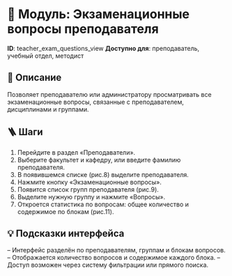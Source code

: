 # 📘 Модуль: Экзаменационные вопросы преподавателя
**ID**: teacher_exam_questions_view
**Доступно для**: преподаватель, учебный отдел, методист

## 📝 Описание
Позволяет преподавателю или администратору просматривать все экзаменационные вопросы, связанные с преподавателем, дисциплинами и группами.

## 🪜 Шаги
1. Перейдите в раздел «Преподаватели».
2. Выберите факультет и кафедру, или введите фамилию преподавателя.
3. В появившемся списке (рис.8) выделите преподавателя.
4. Нажмите кнопку «Экзаменационные вопросы».
5. Появится список групп преподавателя (рис.9).
6. Выделите нужную группу и нажмите «Вопросы».
7. Откроется статистика по вопросам: общее количество и содержимое по блокам (рис.11).

## 💡 Подсказки интерфейса
– Интерфейс разделён по преподавателям, группам и блокам вопросов.
– Отображается количество вопросов и содержимое каждого блока.
– Доступ возможен через систему фильтрации или прямого поиска.
